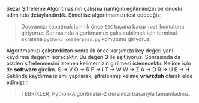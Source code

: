Sezar Şifreleme Algoritmasının çalışma nantığını eğitimimizin bir önceki adımında detaylandırdık. Şimdi ise algoritmamızı test edeceğiz:
> Dosyamızı kapatmak için ilk önce ```ESC``` tuşuna basıp ```:wq!``` komutunu giriyoruz. Sonrasında algoritmamızı çalıştırabilmek için terminal ekranına ```python3 ceaserpass.py``` komutunu giriyoruz.

Algoritmamızı çalıştırdıktan sonra ilk önce karşımıza key değeri yani kaydırma değerini soracaktır. Bu değeri **3** ile eşitliyoruz. Sonrasında da bizden şifrelenmesini istenen kelimemizin girilmesi istenecektir. Kelime için de **software** girelim.
S -> V
O -> R
F -> I
T -> W
W -> Z
A -> D
R -> U
E -> H
Şeklinde kaydırma işlemi yapılarak, şifrelenmiş kelime **vriwzduh** olarak elde edlmiştir.
> TEBRİKLER, Python-Algoritmalar-2 dersimizi başarıyla tamamladınız.